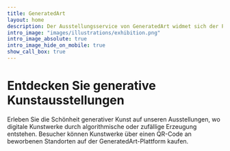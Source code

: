 ```yaml
---
title: GeneratedArt
layout: home
description: Der Ausstellungsservice von GeneratedArt widmet sich der Präsentation der besten und innovativsten Werke der generativen Kunst aus aller Welt. Unser Team aus erfahrenen Kuratoren wählt jedes Kunstwerk sorgfältig aus und überprüft es, um sicherzustellen, dass es unseren hohen Standards für technische Kompetenz, künstlerische Vision und Kreativität entspricht.
intro_image: "images/illustrations/exhibition.png"
intro_image_absolute: true
intro_image_hide_on_mobile: true
show_call_box: true
---
```


# Entdecken Sie generative Kunstausstellungen

Erleben Sie die Schönheit generativer Kunst auf unseren Ausstellungen, wo digitale Kunstwerke durch algorithmische oder zufällige Erzeugung entstehen. Besucher können Kunstwerke über einen QR-Code an beworbenen Standorten auf der GeneratedArt-Plattform kaufen.
